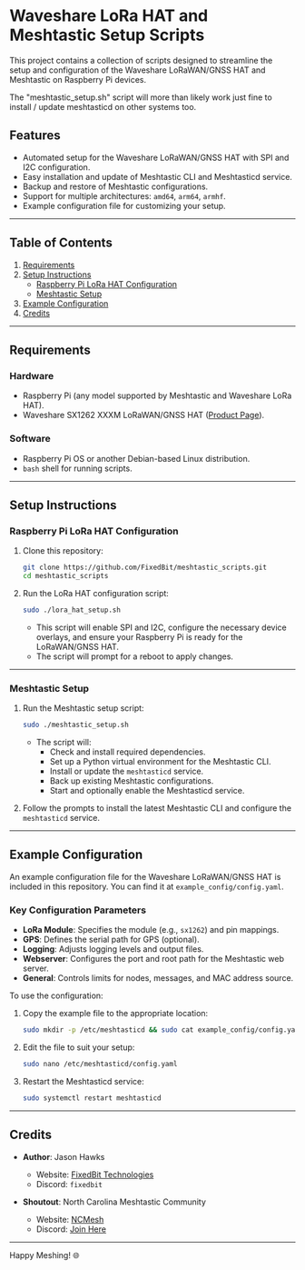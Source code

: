 
# Waveshare LoRa HAT and Meshtastic Setup Scripts

This project contains a collection of scripts designed to streamline the setup and configuration of the Waveshare LoRaWAN/GNSS HAT and Meshtastic on Raspberry Pi devices.

The "meshtastic_setup.sh" script will more than likely work just fine to install / update meshtasticd on other systems too.

## Features
- Automated setup for the Waveshare LoRaWAN/GNSS HAT with SPI and I2C configuration.
- Easy installation and update of Meshtastic CLI and Meshtasticd service.
- Backup and restore of Meshtastic configurations.
- Support for multiple architectures: `amd64`, `arm64`, `armhf`.
- Example configuration file for customizing your setup.

---

## Table of Contents
1. [Requirements](#requirements)
2. [Setup Instructions](#setup-instructions)
   - [Raspberry Pi LoRa HAT Configuration](#raspberry-pi-lora-hat-configuration)
   - [Meshtastic Setup](#meshtastic-setup)
3. [Example Configuration](#example-configuration)
4. [Credits](#credits)

---

## Requirements
### Hardware
- Raspberry Pi (any model supported by Meshtastic and Waveshare LoRa HAT).
- Waveshare SX1262 XXXM LoRaWAN/GNSS HAT ([Product Page](https://www.waveshare.com/wiki/SX1262_XXXM_LoRaWAN/GNSS_HAT)).

### Software
- Raspberry Pi OS or another Debian-based Linux distribution.
- `bash` shell for running scripts.

---

## Setup Instructions

### Raspberry Pi LoRa HAT Configuration
1. Clone this repository:
   ```bash
   git clone https://github.com/FixedBit/meshtastic_scripts.git
   cd meshtastic_scripts
   ```

2. Run the LoRa HAT configuration script:
   ```bash
   sudo ./lora_hat_setup.sh
   ```
   - This script will enable SPI and I2C, configure the necessary device overlays, and ensure your Raspberry Pi is ready for the LoRaWAN/GNSS HAT.
   - The script will prompt for a reboot to apply changes.

---

### Meshtastic Setup
1. Run the Meshtastic setup script:
   ```bash
   sudo ./meshtastic_setup.sh
   ```
   - The script will:
     - Check and install required dependencies.
     - Set up a Python virtual environment for the Meshtastic CLI.
     - Install or update the `meshtasticd` service.
     - Back up existing Meshtastic configurations.
     - Start and optionally enable the Meshtasticd service.

2. Follow the prompts to install the latest Meshtastic CLI and configure the `meshtasticd` service.

---

## Example Configuration
An example configuration file for the Waveshare LoRaWAN/GNSS HAT is included in this repository. You can find it at `example_config/config.yaml`.

### Key Configuration Parameters
- **LoRa Module**: Specifies the module (e.g., `sx1262`) and pin mappings.
- **GPS**: Defines the serial path for GPS (optional).
- **Logging**: Adjusts logging levels and output files.
- **Webserver**: Configures the port and root path for the Meshtastic web server.
- **General**: Controls limits for nodes, messages, and MAC address source.

To use the configuration:
1. Copy the example file to the appropriate location:
   ```bash
   sudo mkdir -p /etc/meshtasticd && sudo cat example_config/config.yaml > /etc/meshtasticd/config.yaml
   ```

2. Edit the file to suit your setup:
   ```bash
   sudo nano /etc/meshtasticd/config.yaml
   ```

3. Restart the Meshtasticd service:
   ```bash
   sudo systemctl restart meshtasticd
   ```

---

## Credits
- **Author**: Jason Hawks  
  - Website: [FixedBit Technologies](https://fixedbit.com)  
  - Discord: `fixedbit`

- **Shoutout**: North Carolina Meshtastic Community  
  - Website: [NCMesh](https://ncmesh.net)  
  - Discord: [Join Here](https://discord.gg/xUzRAjHZk8)

---

Happy Meshing! 🌐
